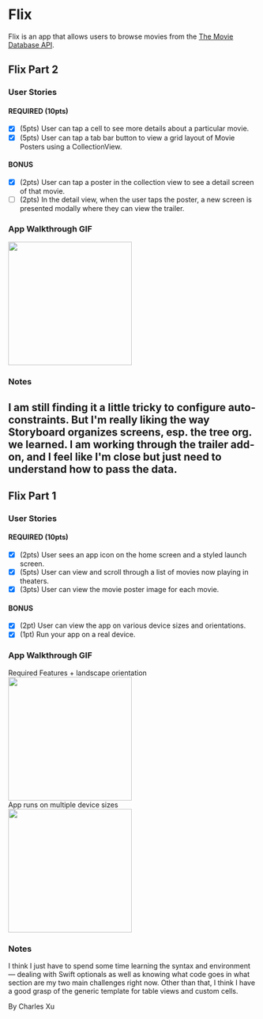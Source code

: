 # Flix

Flix is an app that allows users to browse movies from the [The Movie Database API](http://docs.themoviedb.apiary.io/#).

## Flix Part 2

### User Stories

#### REQUIRED (10pts)
- [x] (5pts) User can tap a cell to see more details about a particular movie.
- [x] (5pts) User can tap a tab bar button to view a grid layout of Movie Posters using a CollectionView.

#### BONUS
- [x] (2pts) User can tap a poster in the collection view to see a detail screen of that movie.
- [ ] (2pts) In the detail view, when the user taps the poster, a new screen is presented modally where they can view the trailer.

### App Walkthrough GIF

<img src="https://github.com/charlesxu27/Flix-iOS-app/blob/main/flix_part_2.gif?raw=true" width=250><br>

### Notes
I am still finding it a little tricky to configure auto-constraints. But I'm really liking the way Storyboard organizes screens, esp. the tree org. we learned. I am working through the trailer add-on, and I feel like I'm close but just need to understand how to pass the data.
---

## Flix Part 1

### User Stories

#### REQUIRED (10pts)
- [x] (2pts) User sees an app icon on the home screen and a styled launch screen.
- [x] (5pts) User can view and scroll through a list of movies now playing in theaters.
- [x] (3pts) User can view the movie poster image for each movie.

#### BONUS
- [x] (2pt) User can view the app on various device sizes and orientations.
- [x] (1pt) Run your app on a real device.

### App Walkthrough GIF

Required Features + landscape orientation<br>
<img src="https://github.com/charlesxu27/Flix-iOS-app/blob/main/flix_recording.gif?raw=true" width=250><br>
App runs on multiple device sizes<br>
<img src="https://github.com/charlesxu27/Flix-iOS-app/blob/main/different_layout_flix.gif?raw=true" width=250><br>

### Notes
I think I just have to spend some time learning the syntax and environment — dealing with Swift optionals as well as knowing what code goes in what section are my two main challenges right now.
Other than that, I think I have a good grasp of the generic template for table views and custom cells.

By Charles Xu